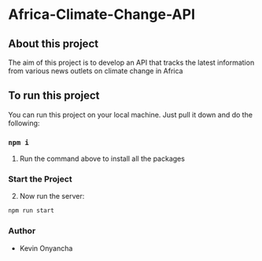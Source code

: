# Africa-Climate-Change-API

## About this project

The aim of this project is to develop an API that tracks the latest information from various news outlets on climate change in Africa

## To run this project

You can run this project on your local machine. Just pull it down and do the following:

### `npm i`

1. Run the command above to install all the packages

### Start the Project

2. Now run the server:

```bash
npm run start
```

### Author
- Kevin Onyancha
